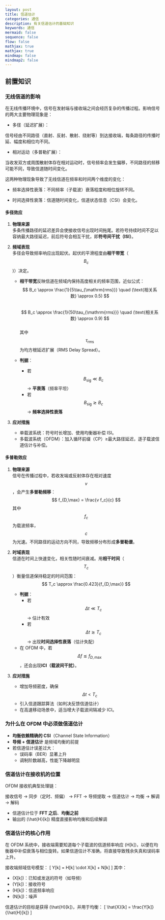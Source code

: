 ```yaml
---
layout: post
title: 信道估计
categories: 通信
description: 有关信道估计的基础知识
keywords: 通信
mermaid: false
sequence: false
flow: false
mathjax: true
mathjax: true
mindmap: false
mindmap2: false
---
```


## 前置知识

### 无线信道的影响

在无线传播环境中，信号在发射端与接收端之间会经历复杂的传播过程。影响信号的两大主要物理现象是：

- 多径（延迟扩展）：

信号经由不同路径（直射、反射、散射、绕射等）到达接收端，每条路径的传播时延、幅度和相位均不同。

- 相对运动（多普勒扩展）：

当收发双方或周围散射体存在相对运动时，信号频率会发生偏移，不同路径的频移可能不同，导致信道随时间变化。

这两种物理现象导致了无线信道在频率和时间两个维度的变化：

- 频率选择性衰落：不同频率（子载波）衰落程度和相位旋转不同。

- 时间选择性衰落：信道随时间变化，信道状态信息（CSI）会变化。

#### 多径效应

1. **物理来源**  
   多条传播路径的延迟差异会使接收信号出现时间拖尾。若符号持续时间不足以容纳最大路径延迟，前后符号会相互干扰，即**符号间干扰（ISI）**。

2. **频域表现**  
   多径会导致频率响应出现起伏。起伏的平滑程度由**相干带宽**（$$B_c$$)）决定。  

   - **相干带宽**反映信道在频域内保持高度相关的频率范围，近似公式：  
     $$
     B_c \approx \frac{1}{5\tau_{\mathrm{rms}}} \quad (\text{相关系数} \approx 0.5)
     $$  
     $$
     B_c \approx \frac{1}{50\tau_{\mathrm{rms}}} \quad (\text{相关系数} \approx 0.9)
     $$  
     其中 $$\tau_{\mathrm{rms}}$$ 为均方根延迟扩展（RMS Delay Spread）。

   - **判据**：  
     - 若 $$B_{\mathrm{sig}} \ll B_c$$ → **平衰落**（频率平坦）  
     - 若 $$B_{\mathrm{sig}} \gtrsim B_c$$ → **频率选择性衰落**

3. **应对措施**  
   - 单载波系统：符号时长增加、使用均衡器补偿 ISI。  
   - 多载波系统（OFDM）：加入循环前缀（CP）≥最大路径延迟，逐子载波信道估计与补偿。




#### 多普勒效应

1. **物理来源**  
   信号在传播过程中，若收发端或反射体存在相对速度 $$v$$，会产生**多普勒频移**：
   $$
   f_{D,\max} = \frac{v f_c}{c}
   $$
   其中 $$f_c$$ 为载波频率，$$c$$ 为光速。不同路径的运动方向不同，导致频移分布形成**多普勒谱**。

2. **时域表现**  
   信道在时间上快速变化，相关性随时间衰减。用**相干时间**（$$T_c$$）衡量信道保持稳定的时间范围：  
   $$
   T_c \approx \frac{0.423}{f_{D,\max}}
   $$
   - **判据**：  
     - 若 $$\Delta t \ll T_c$$ → 估计有效  
     - 若 $$\Delta t \gtrsim T_c$$ → 出现**时间选择性衰落**（估计失配）  
   - 在 OFDM 中，若 $$\Delta f \lesssim f_{D,\max}$$，还会出现**ICI（载波间干扰）**。

3. **应对措施**  
   - 增加导频密度，确保 $$\Delta t < T_c$$  
   - 引入信道跟踪算法（如判决反馈信道估计）  
   - 在高速移动场景中，适当增大子载波间隔减少 ICI。




### 为什么在 OFDM 中必须做信道估计

- **均衡依赖精确的 CSI**（Channel State Information）
- **导频 + 信道估计** 是频域均衡的前提
- 若信道估计误差过大：
  - 误码率（BER）显著上升
  - 调制阶数越高，性能下降越明显


### 信道估计在接收机的位置

OFDM 接收机典型处理链：

接收信号
→ 同步（定时、频偏）
→ FFT
→ 导频提取
→ 信道估计
→ 均衡
→ 解调
→ 解码

- 信道估计位于 **FFT 之后**、**均衡之前**
- 输出的 \(\hat{H}[k]\) 精度直接影响均衡和后续解调


### 信道估计的核心作用

在 OFDM 系统中，接收端需要知道每个子载波的信道频率响应 \(H[k]\)，以便在均衡器中补偿衰落与相位旋转。如果信道估计不准确，将直接导致残余失真和误码率上升。

接收端频域信号模型：
\[
Y[k] = H[k] \cdot X[k] + N[k]
\]
其中：
- \(X[k]\)：已知或发送的符号（如导频）
- \(Y[k]\)：接收符号
- \(H[k]\)：信道频率响应
- \(N[k]\)：噪声

信道估计的目标是获得 \(\hat{H}[k]\)，并用于均衡：
\[
\hat{X}[k] = \frac{Y[k]}{\hat{H}[k]}
\]

